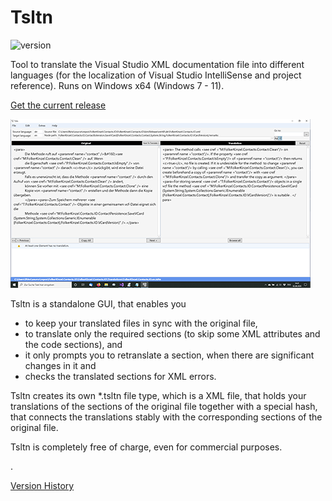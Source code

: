 # Tsltn
![version](https://img.shields.io/badge/version-2.6-blue)

Tool to translate the Visual Studio XML documentation file into different languages (for the localization of Visual 
Studio IntelliSense and project reference). Runs on Windows x64 (Windows 7 - 11).

[Get the current release](https://github.com/FolkerKinzel/Tsltn/releases/tag/v2.6)

![Screenshot](screenshot.png)

Tsltn is a standalone GUI, that enables you
* to keep your translated files in sync with the original file,
* to translate only the required sections (to skip some XML attributes and the code sections), and
* it only prompts you to retranslate a section, when there are significant changes in it and
* checks the translated sections for XML errors.

Tsltn creates its own *.tsltn file type, which is a XML file, that holds your translations of the sections of
the original file together with a special hash, that connects the translations stably with the corresponding 
sections of the original file.

Tsltn is completely free of charge, even for commercial purposes.

.

[Version History](https://github.com/FolkerKinzel/Tsltn/releases)



